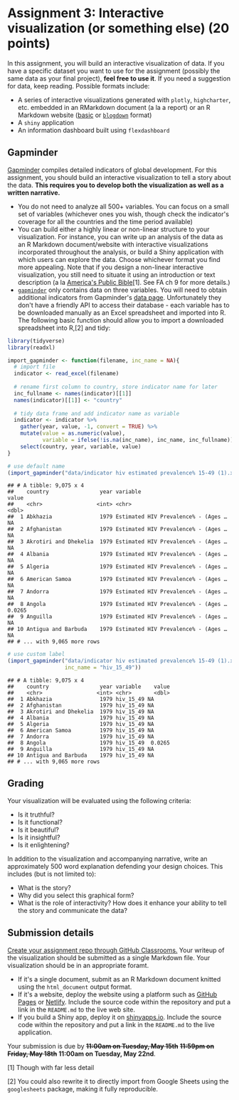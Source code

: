 
Assignment 3: Interactive visualization (or something else) (20 points)
=======================================================================

In this assignment, you will build an interactive visualization of data. If you have a specific dataset you want to use for the assignment (possibly the same data as your final project), **feel free to use it**. If you need a suggestion for data, keep reading. Possible formats include:

-   A series of interactive visualizations generated with `plotly`, `highcharter`, etc. embedded in an RMarkdown document (a la a report) or an R Markdown website ([basic](https://rmarkdown.rstudio.com/rmarkdown_websites.html) or [`blogdown`](https://bookdown.org/yihui/blogdown/) format)
-   A `shiny` application
-   An information dashboard built using `flexdashboard`

Gapminder
---------

[Gapminder](http://www.gapminder.org/data/) compiles detailed indicators of global development. For this assignment, you should build an interactive visualization to tell a story about the data. **This requires you to develop both the visualization as well as a written narrative.**

-   You do not need to analyze all 500+ variables. You can focus on a small set of variables (whichever ones you wish, though check the indicator's coverage for all the countries and the time period available)
-   You can build either a highly linear or non-linear structure to your visualization. For instance, you can write up an analysis of the data as an R Markdown document/website with interactive visualizations incorporated throughout the analysis, or build a Shiny application with which users can explore the data. Choose whichever format you find more appealing. Note that if you design a non-linear interactive visualization, you still need to situate it using an introduction or text description (a la [America's Public Bible](http://americaspublicbible.org/)[1]. See FA ch 9 for more details.)
-   [`gapminder`](https://cran.r-project.org/web/packages/gapminder/index.html) only contains data on three variables. You will need to obtain additional indicators from Gapminder's [data page](http://www.gapminder.org/data/). Unfortunately they don't have a friendly API to access their database - each variable has to be downloaded manually as an Excel spreadsheet and imported into R. The following basic function should allow you to import a downloaded spreadsheet into R,[2] and tidy:

``` r
library(tidyverse)
library(readxl)

import_gapminder <- function(filename, inc_name = NA){
  # import file
  indicator <- read_excel(filename)
  
  # rename first column to country, store indicator name for later
  inc_fullname <- names(indicator)[[1]]
  names(indicator)[[1]] <- "country"
  
  # tidy data frame and add indicator name as variable
  indicator <- indicator %>%
    gather(year, value, -1, convert = TRUE) %>%
    mutate(value = as.numeric(value),
           variable = ifelse(!is.na(inc_name), inc_name, inc_fullname)) %>%
    select(country, year, variable, value)
}

# use default name
(import_gapminder("data/indicator hiv estimated prevalence% 15-49 (1).xlsx"))
```

    ## # A tibble: 9,075 x 4
    ##    country                year variable                              value
    ##    <chr>                 <int> <chr>                                 <dbl>
    ##  1 Abkhazia               1979 Estimated HIV Prevalence% - (Ages … NA     
    ##  2 Afghanistan            1979 Estimated HIV Prevalence% - (Ages … NA     
    ##  3 Akrotiri and Dhekelia  1979 Estimated HIV Prevalence% - (Ages … NA     
    ##  4 Albania                1979 Estimated HIV Prevalence% - (Ages … NA     
    ##  5 Algeria                1979 Estimated HIV Prevalence% - (Ages … NA     
    ##  6 American Samoa         1979 Estimated HIV Prevalence% - (Ages … NA     
    ##  7 Andorra                1979 Estimated HIV Prevalence% - (Ages … NA     
    ##  8 Angola                 1979 Estimated HIV Prevalence% - (Ages …  0.0265
    ##  9 Anguilla               1979 Estimated HIV Prevalence% - (Ages … NA     
    ## 10 Antigua and Barbuda    1979 Estimated HIV Prevalence% - (Ages … NA     
    ## # ... with 9,065 more rows

``` r
# use custom label
(import_gapminder("data/indicator hiv estimated prevalence% 15-49 (1).xlsx",
                  inc_name = "hiv_15_49"))
```

    ## # A tibble: 9,075 x 4
    ##    country                year variable    value
    ##    <chr>                 <int> <chr>       <dbl>
    ##  1 Abkhazia               1979 hiv_15_49 NA     
    ##  2 Afghanistan            1979 hiv_15_49 NA     
    ##  3 Akrotiri and Dhekelia  1979 hiv_15_49 NA     
    ##  4 Albania                1979 hiv_15_49 NA     
    ##  5 Algeria                1979 hiv_15_49 NA     
    ##  6 American Samoa         1979 hiv_15_49 NA     
    ##  7 Andorra                1979 hiv_15_49 NA     
    ##  8 Angola                 1979 hiv_15_49  0.0265
    ##  9 Anguilla               1979 hiv_15_49 NA     
    ## 10 Antigua and Barbuda    1979 hiv_15_49 NA     
    ## # ... with 9,065 more rows

Grading
-------

Your visualization will be evaluated using the following criteria:

-   Is it truthful?
-   Is it functional?
-   Is it beautiful?
-   Is it insightful?
-   Is it enlightening?

In addition to the visualization and accompanying narrative, write an approximately 500 word explanation defending your design choices. This includes (but is not limited to):

-   What is the story?
-   Why did you select this graphical form?
-   What is the role of interactivity? How does it enhance your ability to tell the story and communicate the data?

Submission details
------------------

[Create your assignment repo through GitHub Classrooms.](https://classroom.github.com/a/2A0OFLSL) Your writeup of the visualization should be submitted as a single Markdown file. Your visualization should be in an appropriate foramt.

-   If it's a single document, submit as an R Markdown document knitted using the `html_document` output format.
-   If it's a website, deploy the website using a platform such as [GitHub Pages](https://pages.github.com/) or [Netlify](https://www.netlify.com/). Include the source code within the repository and put a link in the `README.md` to the live web site.
-   If you build a Shiny app, deploy it on [shinyapps.io](http://www.shinyapps.io). Include the source code within the repository and put a link in the `README.md` to the live application.

Your submission is due by ~~**11:00am on Tuesday, May 15th**~~ ~~**11:59pm on Friday, May 18th**~~ **11:00am on Tuesday, May 22nd**.

[1] Though with far less detail

[2] You could also rewrite it to directly import from Google Sheets using the `googlesheets` package, making it fully reproducible.

